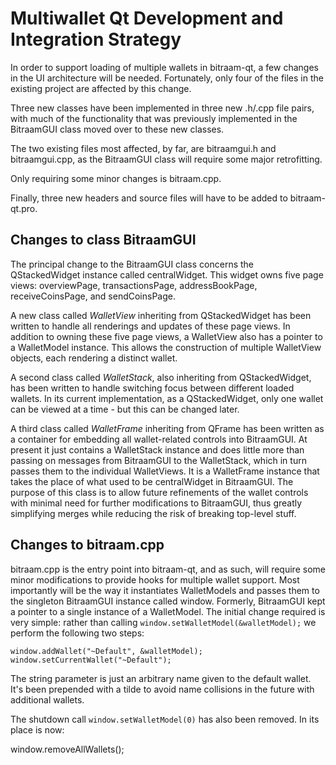 Multiwallet Qt Development and Integration Strategy
===================================================

In order to support loading of multiple wallets in bitraam-qt, a few changes in the UI architecture will be needed.
Fortunately, only four of the files in the existing project are affected by this change.

Three new classes have been implemented in three new .h/.cpp file pairs, with much of the functionality that was previously
implemented in the BitraamGUI class moved over to these new classes.

The two existing files most affected, by far, are bitraamgui.h and bitraamgui.cpp, as the BitraamGUI class will require
some major retrofitting.

Only requiring some minor changes is bitraam.cpp.

Finally, three new headers and source files will have to be added to bitraam-qt.pro.

Changes to class BitraamGUI
---------------------------
The principal change to the BitraamGUI class concerns the QStackedWidget instance called centralWidget.
This widget owns five page views: overviewPage, transactionsPage, addressBookPage, receiveCoinsPage, and sendCoinsPage.

A new class called *WalletView* inheriting from QStackedWidget has been written to handle all renderings and updates of
these page views. In addition to owning these five page views, a WalletView also has a pointer to a WalletModel instance.
This allows the construction of multiple WalletView objects, each rendering a distinct wallet.

A second class called *WalletStack*, also inheriting from QStackedWidget, has been written to handle switching focus between
different loaded wallets. In its current implementation, as a QStackedWidget, only one wallet can be viewed at a time -
but this can be changed later.

A third class called *WalletFrame* inheriting from QFrame has been written as a container for embedding all wallet-related
controls into BitraamGUI. At present it just contains a WalletStack instance and does little more than passing on messages
from BitraamGUI to the WalletStack, which in turn passes them to the individual WalletViews. It is a WalletFrame instance
that takes the place of what used to be centralWidget in BitraamGUI. The purpose of this class is to allow future
refinements of the wallet controls with minimal need for further modifications to BitraamGUI, thus greatly simplifying
merges while reducing the risk of breaking top-level stuff.

Changes to bitraam.cpp
----------------------
bitraam.cpp is the entry point into bitraam-qt, and as such, will require some minor modifications to provide hooks for
multiple wallet support. Most importantly will be the way it instantiates WalletModels and passes them to the
singleton BitraamGUI instance called window. Formerly, BitraamGUI kept a pointer to a single instance of a WalletModel.
The initial change required is very simple: rather than calling `window.setWalletModel(&walletModel);` we perform the
following two steps:

	window.addWallet("~Default", &walletModel);
	window.setCurrentWallet("~Default");

The string parameter is just an arbitrary name given to the default wallet. It's been prepended with a tilde to avoid name collisions in the future with additional wallets.

The shutdown call `window.setWalletModel(0)` has also been removed. In its place is now:

window.removeAllWallets();
